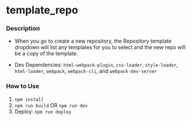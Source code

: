 # template_repo

### Description

- When you go to create a new repository, the Repository template dropdown will list any templates for you to select and the new repo will be a copy of the template.

- Dev Dependencies: ```html-webpack-plugin```, ```css-loader```, ```style-loader```, ```html-loader```, ```webpack```, ```webpack-cli```, and ```webpack-dev-server```

### How to Use
1. ```npm install```
2. ```npm run build``` OR ```npm run dev```
3. Deploy: ```npm run deploy```